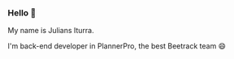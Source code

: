 ### Hello 👋

My name is Julians Iturra.

I'm back-end developer in PlannerPro, the best Beetrack team 😄
